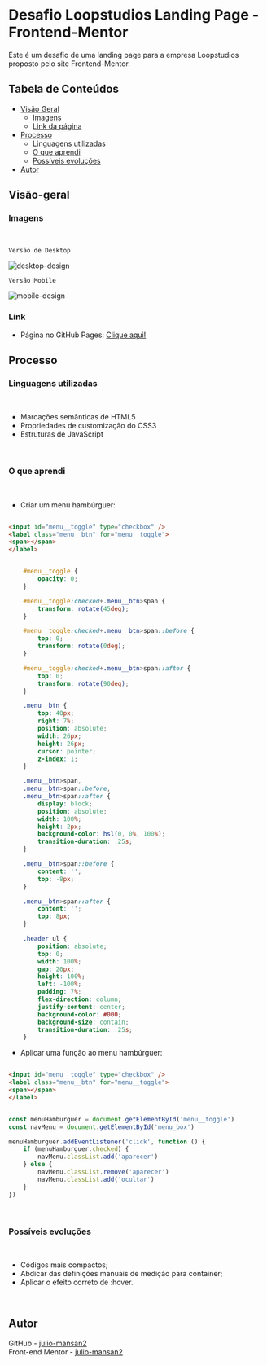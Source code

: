 # Desafio Loopstudios Landing Page - Frontend-Mentor

Este é um desafio de uma landing page para a empresa Loopstudios proposto pelo site Frontend-Mentor.

## Tabela de Conteúdos

- [Visão Geral](#visão-geral)
    - [Imagens](#imagens)
    - [Link da página](#link)
- [Processo](#processo)
    - [Linguagens utilizadas](#linguagens-utilizadas)
    - [O que aprendi](#o-que-aprendi)
    - [Possíveis evoluções](#possíveis-evoluções)
- [Autor](#autor)

## Visão-geral

### Imagens

<br>

````
Versão de Desktop
````

   <img src="./src/design/desktop-design.gif" alt="desktop-design">

<br>

````
Versão Mobile
````

 <img src="./src/design/mobile-design.gif" alt="mobile-design">

### Link

- Página no GitHub Pages: <a href="https://julio-mansan2.github.io/loopstudios-landing-page">Clique aqui!</a>

## Processo

### Linguagens utilizadas

<br>

- Marcações semânticas de HTML5
- Propriedades de customização do CSS3
- Estruturas de JavaScript

<br>

### O que aprendi

<br>

- Criar um menu hambúrguer:

````html

<input id="menu__toggle" type="checkbox" />
<label class="menu__btn" for="menu__toggle">
<span></span>
</label>

````

````css

    #menu__toggle {
        opacity: 0;
    }

    #menu__toggle:checked+.menu__btn>span {
        transform: rotate(45deg);
    }

    #menu__toggle:checked+.menu__btn>span::before {
        top: 0;
        transform: rotate(0deg);
    }

    #menu__toggle:checked+.menu__btn>span::after {
        top: 0;
        transform: rotate(90deg);
    }

    .menu__btn {
        top: 40px;
        right: 7%;
        position: absolute;
        width: 26px;
        height: 26px;
        cursor: pointer;
        z-index: 1;
    }

    .menu__btn>span,
    .menu__btn>span::before,
    .menu__btn>span::after {
        display: block;
        position: absolute;
        width: 100%;
        height: 2px;
        background-color: hsl(0, 0%, 100%);
        transition-duration: .25s;
    }

    .menu__btn>span::before {
        content: '';
        top: -8px;
    }

    .menu__btn>span::after {
        content: '';
        top: 8px;
    }

    .header ul {
        position: absolute;
        top: 0;
        width: 100%;
        gap: 20px;
        height: 100%;
        left: -100%;
        padding: 7%;
        flex-direction: column;
        justify-content: center;
        background-color: #000;
        background-size: contain;
        transition-duration: .25s;
    }

````

- Aplicar uma função ao menu hambúrguer:

````html

<input id="menu__toggle" type="checkbox" />
<label class="menu__btn" for="menu__toggle">
<span></span>
</label>

````
````javascript

const menuHamburguer = document.getElementById('menu__toggle')
const navMenu = document.getElementById('menu_box')

menuHamburguer.addEventListener('click', function () {
    if (menuHamburguer.checked) {
        navMenu.classList.add('aparecer')
    } else {
        navMenu.classList.remove('aparecer')
        navMenu.classList.add('ocultar')
    }
})

````
<br>

### Possíveis evoluções

<br>

- Códigos mais compactos;
- Abdicar das definições manuais de medição para container;
- Aplicar o efeito correto de :hover.

<br>

## Autor

GitHub - <a href="https://github.com/julio-mansan2">julio-mansan2</a> <br>
Front-end Mentor - <a href="https://www.frontendmentor.io/profile/julio-mansan2">julio-mansan2</a> <br>